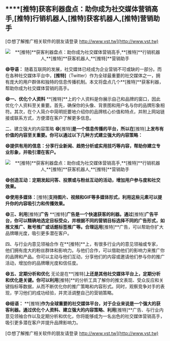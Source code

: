 ## ****[推特]**获客利器盘点：助你成为社交媒体营销高手,**[推特]**行销机器人,**[推特]**获客机器人,**[推特]**营销助手**

[😍想了解推广相关软件的朋友请登录 http://www.vst.tw](http://www.vst.tw)

 <center><img src="https://vst.tw/MP4/tuiguang/png/8.png" alt="**[推特]**获客利器盘点：助你成为社交媒体营销高手,**[推特]**行销机器人,**[推特]**获客机器人,**[推特]**营销助手"></center>

**😄导语：**
随着互联网的发展，社交媒体已经成为企业营销不可或缺的一部分。而在各种社交媒体平台中，**[推特]**（Twitter）作为全球最重要的社交媒体之一，拥有庞大的用户群体和独特的信息传播机制。本文将盘点几个**[推特]**获客利器，帮助你成为社交媒体营销的高手。

**😄一、优化个人资料**
**[推特]**上的个人资料是你展示自己和品牌的窗口，因此优化个人资料至关重要。首先，确保你的头像、背景图和用户名与你的品牌形象相符。其次，在个人简介中简明扼要地介绍你的品牌核心价值和特点，并附上网站链接或联系方式，方便潜在客户了解更多信息。

二、建立强大的内容策略
**😄**[推特]**是一个信息传播的平台，所以在**[推特]**上发布有价值的内容至关重要。你可以通过以下几种方式建立强大的内容策略：**

**😄提供有用的信息：分享行业新闻、趋势分析或实用技巧等内容，帮助你建立专业形象，并吸引潜在客户。**

 <center><img src="https://vst.tw/MP4/tuiguang/png/2.png" alt="**[推特]**获客利器盘点：助你成为社交媒体营销高手,**[推特]**行销机器人,**[推特]**获客机器人,**[推特]**营销助手"></center>

**😄创造互动：定期发起问答、投票或与粉丝互动的活动，增加用户参与度和社交效果。**

**😄使用多媒体：**[推特]**支持图片、视频和GIF等多媒体形式，利用这些元素可以提升你的内容吸引力和传播效果。**

**😄三、利用**[推特]**广告**
**[推特]**广告是一个快速获客的利器。通过**[推特]**广告平台，你可以精确地选定目标受众，并根据不同的营销目标选择不同的广告形式，如推文推广、账号推广或话题标签推广等。合理运用**[推特]**广告，可以帮助你扩大品牌曝光度，吸引更多潜在客户。

四、与行业内意见领袖合作
在**[推特]**上，有很多行业内的意见领袖或专家，他们拥有庞大的粉丝群体和影响力。与他们合作，可以借助他们的影响力来推广你的品牌和产品。你可以主动与他们互动，分享他们的内容或邀请他们参与你的推广活动，增加你的品牌曝光度和信任度。

**😄五、定期分析和优化**
无论是在**[推特]**上还是其他社交媒体平台上，定期分析和优化是关键。你可以利用**[推特]**的分析工具了解你的推文表现、受众反应和关键指标等数据，从而不断优化你的推广策略和内容形式。同时，观察竞争对手的表现，学习他们的成功经验，并灵活调整自己的营销策略。

**😄结语：**
**[推特]**作为全球重要的社交媒体平台，对于企业来说是一个强大的获客利器。通过优化个人资料、建立强大的内容策略、利用**[推特]**广告、与行业内意见领袖合作以及定期分析和优化，你将能够成为一名出色的社交媒体营销高手，吸引更多潜在客户并提升品牌影响力。

[😍想了解推广相关软件的朋友请登录 http://www.vst.tw](http://www.vst.tw)




